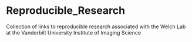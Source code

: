 Reproducible_Research
=====================

Collection of links to reproducible research associated with the Welch Lab at the Vanderbilt University Institute of Imaging Science 
